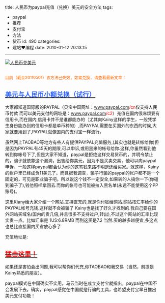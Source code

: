 title: 人民币为paypal充值（兑换）美元的安全方法
tags:
  - paypal
  - 推荐
  - 支付宝
  - 方法
  - 货币
id: 490
categories:
  - 建站❤编程
date: 2010-01-12 20:13:15
---

[![人民币兑美元](http://farm3.static.flickr.com/2772/4268907444_bf78be2c1f.jpg)](http://farm3.static.flickr.com/2772/4268907444_bf78be2c1f.jpg "人民币兑美元")

## <span style="font-size: 13px; font-weight: normal; color: #ff6600;">目前（截至20110501）该方法已失效，如需兑换，请查看最新文章：</span>

## **[<span style="color: #3366ff;">美元与人民币小额兑换（试行）</span>](http://kainy.cn/2011/04/%e7%be%8e%e5%85%83%e4%b8%8e%e4%ba%ba%e6%b0%91%e5%b8%81%e5%b0%8f%e9%a2%9d%e5%85%91%e6%8d%a2%ef%bc%88%e8%af%95%e8%a1%8c%ef%bc%89/ "永久链接: 美元与人民币小额兑换（试行）")**

大家都知道国际版的PAYPAL（贝宝中国网址：www.paypal.com<span style="color: #ff0000;">/cn<span style="color: #000000;">仅支持人民币付款</span> <span style="color: #000000;">而可以美元支付的网址是：www.paypal.com</span>/c2</span>）充值在国内很麻烦要有信用卡,而在国内,信用卡并不是谁都能办的（尤其向Kainy这样的学生，一般凭学生身份能办到的信用卡都是单币种的）,而PAYPAL需要在买国外的东西的时候,大家就要用到了,PAYPAL就像国内的支付宝一样流行。

虽然网上TAOBAO等地方有些人有提供PAYPAL充值服务,(其实也就是转帐给你)但是因为PAYPAL有45天的期限,可以申诉,或用黑来的帐号给你.这样,你虽然看到他转到你帐号下了,但是大家不知道，paypal是拒绝这样交易货币的，并明令禁止的，骗子就依靠这个漏洞，出售给你美元，因为不是买卖交易，他可以向paypal申诉，<!--more-->一般这样paypal都会认为你的这笔钱来路不明退还给买家。就这样，Kainy的帐户里已经成负11美元了。而且据我调查，骗子行骗的paypal的帐户都不是一个固定的，可见是职业骗子吧。所以说这个钱不一定安全,如果转的人搞你一下(你碰到骗子了),钱他照样拿回去.而你的帐号也可能被拉入黑名单(永远不能使用这个PP账号)。

这里Kiany给大家介绍一个网站.支持直充的,就是你付钱给网站.网站按汇率给你的PAYPAL帐号充钱.这样就不会被骗了 Kainy也是找了好久才找到的.我自己要在国外网站买域名(国内的贵几倍,并且很多不支持过户,转出),不过这个网站的汇率比现实贵一点。比如汇率是 1US:6.8RMB  而到这买是7.2  当然.买的越多越便宜,多这点也总比直接国内买省放心多了

充值地址是:

## <del>[<span style="color: #ff0000;">猛击这里！</span>](http://www.cn-usa.com/?cmd=buy&amp;loc=168402&amp;from=10055404 "人民币充美金最安全的办法.")</del>

如果还是害怕会出问题,我可以帮你们代充,你TAOBAO和我交易（当然，前提是Kainy熟悉的朋友）。

paypal模式在中国确实不实用，马云当时在成立支付宝就指出，paypal在中国不会发展下去。确实，paypal感觉在中国就是行骗的工具，也希望支付宝早日推出美元支付功能！